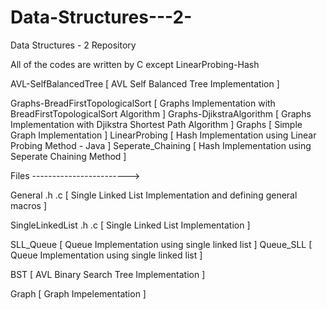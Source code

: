 # Data-Structures---2-
Data Structures - 2 Repository

All of the codes are written by C except LinearProbing-Hash

AVL-SelfBalancedTree [ AVL Self Balanced Tree Implementation ]

Graphs-BreadFirstTopologicalSort [ Graphs Implementation with BreadFirstTopologicalSort Algorithm ]
Graphs-DjikstraAlgorithm [ Graphs Implementation with Djikstra Shortest Path Algorithm ]
Graphs [ Simple Graph Implementation ]
LinearProbing [ Hash Implementation using Linear Probing Method - Java ]
Seperate_Chaining [ Hash Implementation using Seperate Chaining Method ]


Files ------------------------>

General .h .c [ Single Linked List Implementation and defining general macros ]

SingleLinkedList .h .c [ Single Linked List Implementation ]

SLL_Queue [ Queue Implementation using single linked list ]
Queue_SLL [ Queue Implementation using single linked list ]

BST [ AVL Binary Search Tree Implementation ]

Graph [ Graph Impelementation ]

